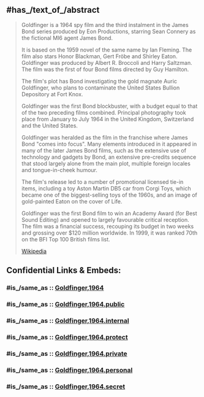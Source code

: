 
## #has_/text_of_/abstract 

> Goldfinger is a 1964 spy film and the third instalment in the James Bond series produced by Eon Productions, 
> starring Sean Connery as the fictional MI6 agent James Bond. 
> 
> It is based on the 1959 novel of the same name by Ian Fleming. 
> The film also stars Honor Blackman, Gert Fröbe and Shirley Eaton. 
> Goldfinger was produced by Albert R. Broccoli and Harry Saltzman. 
> The film was the first of four Bond films directed by Guy Hamilton.
>
> The film's plot has Bond investigating the gold magnate Auric Goldfinger, 
> who plans to contaminate the United States Bullion Depository at Fort Knox. 
> 
> Goldfinger was the first Bond blockbuster, with a budget equal to that of the two preceding films combined. 
> Principal photography took place from January to July 1964 in the United Kingdom, Switzerland and the United States.
>
> Goldfinger was heralded as the film in the franchise where James Bond "comes into focus". 
> Many elements introduced in it appeared in many of the later James Bond films, 
> such as the extensive use of technology and gadgets by Bond, 
> an extensive pre-credits sequence that stood largely alone from the main plot, 
> multiple foreign locales and tongue-in-cheek humour. 
> 
> The film's release led to a number of promotional licensed tie-in items, 
> including a toy Aston Martin DB5 car from Corgi Toys, 
> which became one of the biggest-selling toys of the 1960s, 
> and an image of gold-painted Eaton on the cover of Life.
>
> Goldfinger was the first Bond film to win an Academy Award (for Best Sound Editing) 
> and opened to largely favourable critical reception. 
> The film was a financial success, recouping its budget in two weeks and grossing over $120 million worldwide. 
> In 1999, it was ranked 70th on the BFI Top 100 British films list.
>
> [Wikipedia](https://en.wikipedia.org/wiki/Goldfinger%20(film))


## Confidential Links & Embeds: 

### #is_/same_as :: [Goldfinger,1964](/_Standards/Society/Communication/Media/Movie/Movie-Genre/Thriller-Movie/James_Bond,films/Goldfinger,1964.md) 

### #is_/same_as :: [Goldfinger,1964.public](/_public/Society/Communication/Media/Movie/Movie-Genre/Thriller-Movie/James_Bond,films/Goldfinger,1964.public.md) 

### #is_/same_as :: [Goldfinger,1964.internal](/_internal/Society/Communication/Media/Movie/Movie-Genre/Thriller-Movie/James_Bond,films/Goldfinger,1964.internal.md) 

### #is_/same_as :: [Goldfinger,1964.protect](/_protect/Society/Communication/Media/Movie/Movie-Genre/Thriller-Movie/James_Bond,films/Goldfinger,1964.protect.md) 

### #is_/same_as :: [Goldfinger,1964.private](/_private/Society/Communication/Media/Movie/Movie-Genre/Thriller-Movie/James_Bond,films/Goldfinger,1964.private.md) 

### #is_/same_as :: [Goldfinger,1964.personal](/_personal/Society/Communication/Media/Movie/Movie-Genre/Thriller-Movie/James_Bond,films/Goldfinger,1964.personal.md) 

### #is_/same_as :: [Goldfinger,1964.secret](/_secret/Society/Communication/Media/Movie/Movie-Genre/Thriller-Movie/James_Bond,films/Goldfinger,1964.secret.md)


